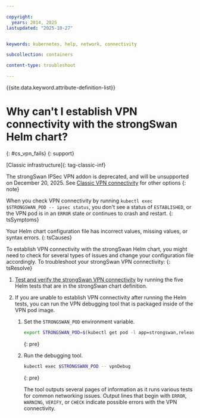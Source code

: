 ```yaml
---

copyright: 
  years: 2014, 2025
lastupdated: "2025-10-27"


keywords: kubernetes, help, network, connectivity

subcollection: containers

content-type: troubleshoot

---
```


{{site.data.keyword.attribute-definition-list}}





# Why can't I establish VPN connectivity with the strongSwan Helm chart?
{: #cs_vpn_fails}
{: support}

[Classic infrastructure]{: tag-classic-inf}

The strongSwan IPSec VPN addon is deprecated, and will be unsupported on December 20, 2025.  See [Classic VPN connectivity](/docs/containers?topic=containers-vpn#vpn) for other options
{: note}

When you check VPN connectivity by running `kubectl exec $STRONGSWAN_POD -- ipsec status`, you don't see a status of `ESTABLISHED`, or the VPN pod is in an `ERROR` state or continues to crash and restart.
{: tsSymptoms}


Your Helm chart configuration file has incorrect values, missing values, or syntax errors.
{: tsCauses}


To establish VPN connectivity with the strongSwan Helm chart, you might need to check for several types of issues and change your configuration file accordingly. To troubleshoot your strongSwan VPN connectivity:
{: tsResolve}

1. [Test and verify the strongSwan VPN connectivity](/docs/containers?topic=containers-vpn#vpn_test) by running the five Helm tests that are in the strongSwan chart definition.

2. If you are unable to establish VPN connectivity after running the Helm tests, you can run the VPN debugging tool that is packaged inside of the VPN pod image.

    1. Set the `STRONGSWAN_POD` environment variable.
        ```sh
        export STRONGSWAN_POD=$(kubectl get pod -l app=strongswan,release=vpn -o jsonpath='{ .items[0].metadata.name }')
        ```
        {: pre}

    2. Run the debugging tool.
        ```sh
        kubectl exec $STRONGSWAN_POD -- vpnDebug
        ```
        {: pre}

        The tool outputs several pages of information as it runs various tests for common networking issues. Output lines that begin with `ERROR`, `WARNING`, `VERIFY`, or `CHECK` indicate possible errors with the VPN connectivity.
